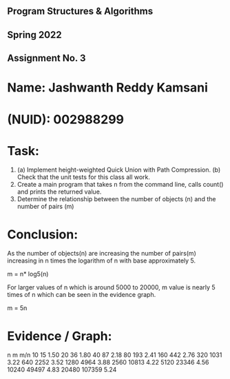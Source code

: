 ## Program Structures & Algorithms

## Spring 2022

## Assignment No. 3

# Name:	Jashwanth Reddy Kamsani

# (NUID): 002988299

# Task:
1) (a) Implement height-weighted Quick Union with Path Compression.
(b) Check that the unit tests for this class all work.
2) Create a main program that takes n from the command line, calls count() and prints the returned value.
3) Determine the relationship between the number of objects (n) and the number of pairs (m)

# Conclusion:

As the number of objects(n) are increasing the number of pairs(m) increasing in n times the logarithm of n with base approximately 5.

m = n* log5(n)

For larger values of n which is around 5000 to 20000, m value is nearly 5 times of n which can be seen in the evidence graph.

m = 5n

# Evidence / Graph: 
n      m      m/n
10    15      1.50
20    36      1.80
40    87      2.18
80    193     2.41
160   442     2.76
320   1031    3.22
640   2252    3.52
1280  4964    3.88
2560  10813   4.22
5120  23346   4.56
10240 49497   4.83
20480 107359  5.24



